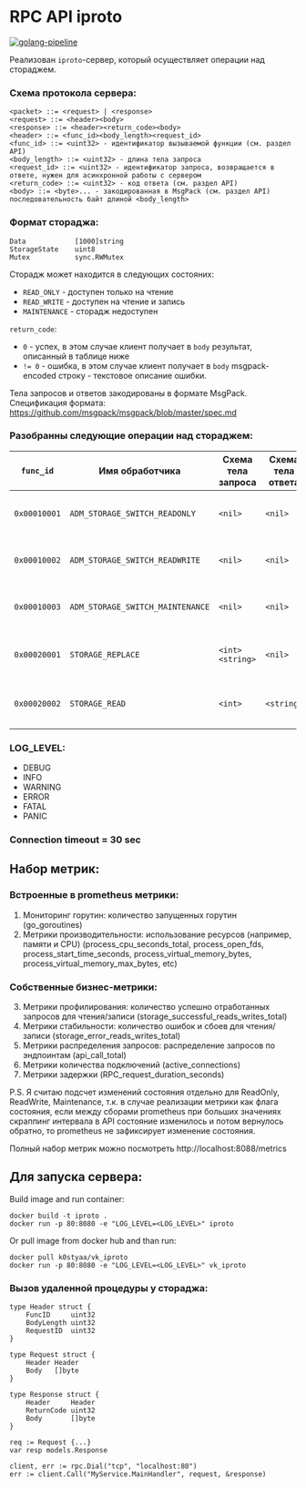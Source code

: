 # RPC API iproto
[![golang-pipeline](https://github.com/K0STYAa/iproto/actions/workflows/push.yml/badge.svg?branch=main)](https://github.com/K0STYAa/iproto/actions/workflows/push.yml)

Реализован `iproto`-сервер, который осуществляет операции над стораджем.

### Схема протокола сервера:
```
<packet> ::= <request> | <response>
<request> ::= <header><body>
<response> ::= <header><return_code><body>
<header> ::= <func_id><body_length><request_id>
<func_id> ::= <uint32> - идентификатор вызываемой функции (см. раздел API)
<body_length> ::= <uint32> - длина тела запроса
<request_id> ::= <uint32> - идентификатор запроса, возвращается в ответе, нужен для асинхронной работы с сервером
<return_code> ::= <uint32> - код ответа (см. раздел API)
<body> ::= <byte>... - закодированная в MsgPack (см. раздел API) последовательность байт длиной <body_length>
```

### Формат стораджа:
```
Data            [1000]string
StorageState    uint8
Mutex           sync.RWMutex
```
Сторадж может находится в следующих состояних:
- `READ_ONLY` - доступен только на чтение
- `READ_WRITE` - доступен на чтение и запись
- `MAINTENANCE` - сторадж недоступен

`return_code`:
- `0` - успех, в этом случае клиент получает в `body` результат, описанный в таблице ниже
- `!= 0` - ошибка, в этом случае клиент получает в `body` msgpack-encoded строку - текстовое описание ошибки.

Тела запросов и ответов закодированы в формате MsgPack. Спецификация формата:
https://github.com/msgpack/msgpack/blob/master/spec.md

### Разобранны следующие операции над стораджем:
`func_id`    | Имя обработчика                  | Схема тела запроса | Схема тела ответа | Описание
------------ | -------------------------------- | ------------------ | ----------------- | --------
`0x00010001` | `ADM_STORAGE_SWITCH_READONLY`    | `<nil>`            | `<nil>`           | переводит сторадж в состояние `READ_ONLY`
`0x00010002` | `ADM_STORAGE_SWITCH_READWRITE`   | `<nil>`            | `<nil>`           | переводит сторадж в состояние `READ_WRITE`
`0x00010003` | `ADM_STORAGE_SWITCH_MAINTENANCE` | `<nil>`            | `<nil>`           | переводит сторадж в состояние `MAINTENANCE`
`0x00020001` | `STORAGE_REPLACE`                | `<int><string>`    | `<nil>`           | записывает в сторадж строку по индексу
`0x00020002` | `STORAGE_READ`                   | `<int>`            | `<string>`        | возвращает строку из стораджа по индексу

### LOG_LEVEL:
- DEBUG
- INFO
- WARNING
- ERROR
- FATAL
- PANIC

### Connection timeout = 30 sec

## Набор метрик:
### Встроенные в prometheus метрики:
1. Мониторинг горутин: количество запущенных горутин (go_goroutines)
2. Метрики производительности: использование ресурсов (например, памяти и CPU) (process_cpu_seconds_total, process_open_fds, process_start_time_seconds, process_virtual_memory_bytes, process_virtual_memory_max_bytes, etc)
### Собственные бизнес-метрики:
3. Метрики профилирования: количество успешно отработанных запросов для чтения/записи (storage_successful_reads_writes_total)
4. Метрики стабильности: количество ошибок и сбоев для чтения/записи (storage_error_reads_writes_total)
5. Метрики распределения запросов: распределение запросов по эндпоинтам (api_call_total)
6. Метрики количества подключений (active_connections)
7. Метрики задержки (RPC_request_duration_seconds)

P.S. Я считаю подсчет изменений состояния отдельно для ReadOnly, ReadWrite, Maintenance, т.к. в случае реализации метрики как флага состояния, если между сборами prometheus при больших значениях скраппинг интервала в API состояние изменилось и потом вернулось обратно, то prometheus не зафиксирует изменение состояния.

Полный набор метрик можно посмотреть http://localhost:8088/metrics

## Для запуска сервера:
Build image and run container:
```
docker build -t iproto .
docker run -p 80:8080 -e "LOG_LEVEL=<LOG_LEVEL>" iproto
```
Or pull image from docker hub and than run:
```
docker pull k0styaa/vk_iproto
docker run -p 80:8080 -e "LOG_LEVEL=<LOG_LEVEL>" vk_iproto
```

### Вызов удаленной процедуры у стораджа:
```
type Header struct {
    FuncID     uint32
    BodyLength uint32
    RequestID  uint32
}

type Request struct {
    Header Header
    Body   []byte
}

type Response struct {
    Header     Header
    ReturnCode uint32
    Body       []byte
}

req := Request {...}
var resp models.Response

client, err := rpc.Dial("tcp", "localhost:80")
err := client.Call("MyService.MainHandler", request, &response)
```
